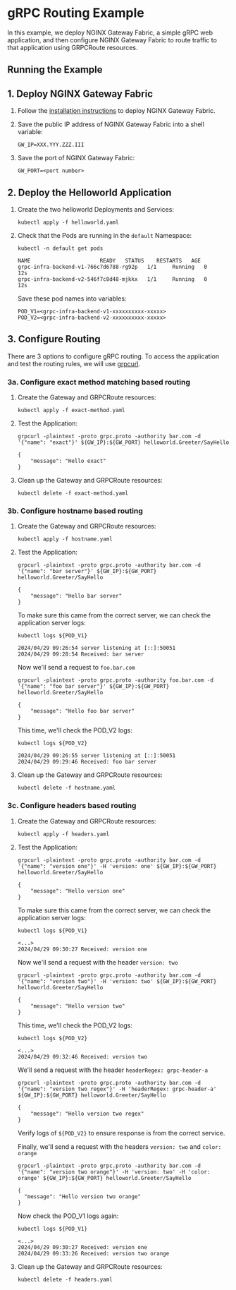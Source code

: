 # gRPC Routing Example

In this example, we deploy NGINX Gateway Fabric, a simple gRPC web application, and then configure NGINX Gateway Fabric
to route traffic to that application using GRPCRoute resources.

## Running the Example

## 1. Deploy NGINX Gateway Fabric

1. Follow the [installation instructions](https://docs.nginx.com/nginx-gateway-fabric/installation/) to deploy NGINX Gateway Fabric.

1. Save the public IP address of NGINX Gateway Fabric into a shell variable:

    ```text
    GW_IP=XXX.YYY.ZZZ.III
    ```

1. Save the port of NGINX Gateway Fabric:

    ```text
    GW_PORT=<port number>
    ```

## 2. Deploy the Helloworld Application

1. Create the two helloworld Deployments and Services:

    ```shell
    kubectl apply -f helloworld.yaml
    ```

1. Check that the Pods are running in the `default` Namespace:

    ```shell
    kubectl -n default get pods
    ```

    ```text
    NAME                      READY   STATUS    RESTARTS   AGE
    grpc-infra-backend-v1-766c7d6788-rg92p   1/1     Running   0          12s
    grpc-infra-backend-v2-546f7c8d48-mjkkx   1/1     Running   0          12s
    ```

   Save these pod names into variables:

    ```text
    POD_V1=<grpc-infra-backend-v1-xxxxxxxxxx-xxxxx>
    POD_V2=<grpc-infra-backend-v2-xxxxxxxxxx-xxxxx>
    ```

## 3. Configure Routing

There are 3 options to configure gRPC routing. To access the application and test the routing rules, we will use [grpcurl](https://github.com/fullstorydev/grpcurl?tab=readme-ov-file#installation).

### 3a. Configure exact method matching based routing

1. Create the Gateway and GRPCRoute resources:

    ```shell
    kubectl apply -f exact-method.yaml
    ```

2. Test the Application:

    ```shell
    grpcurl -plaintext -proto grpc.proto -authority bar.com -d '{"name": "exact"}' ${GW_IP}:${GW_PORT} helloworld.Greeter/SayHello
    ```

    ```text
    {
        "message": "Hello exact"
    }
    ```

3. Clean up the Gateway and GRPCRoute resources:

    ```shell
    kubectl delete -f exact-method.yaml
    ```

### 3b. Configure hostname based routing

1. Create the Gateway and GRPCRoute resources:

    ```shell
    kubectl apply -f hostname.yaml
    ```

2. Test the Application:

    ```shell
    grpcurl -plaintext -proto grpc.proto -authority bar.com -d '{"name": "bar server"}' ${GW_IP}:${GW_PORT} helloworld.Greeter/SayHello
    ```

    ```text
    {
        "message": "Hello bar server"
    }
    ```

   To make sure this came from the correct server, we can check the application server logs:

    ```shell
    kubectl logs ${POD_V1}
    ```

    ```text
    2024/04/29 09:26:54 server listening at [::]:50051
    2024/04/29 09:28:54 Received: bar server
    ```

   Now we'll send a request to `foo.bar.com`

    ```shell
    grpcurl -plaintext -proto grpc.proto -authority foo.bar.com -d '{"name": "foo bar server"}' ${GW_IP}:${GW_PORT} helloworld.Greeter/SayHello
    ```

    ```text
    {
        "message": "Hello foo bar server"
    }
    ```

   This time, we'll check the POD_V2 logs:

    ```shell
    kubectl logs ${POD_V2}
    ```

    ```text
    2024/04/29 09:26:55 server listening at [::]:50051
    2024/04/29 09:29:46 Received: foo bar server
    ```

3. Clean up the Gateway and GRPCRoute resources:

    ```shell
    kubectl delete -f hostname.yaml
    ```

### 3c. Configure headers based routing

1. Create the Gateway and GRPCRoute resources:

    ```shell
    kubectl apply -f headers.yaml
    ```

2. Test the Application:

    ```shell
    grpcurl -plaintext -proto grpc.proto -authority bar.com -d '{"name": "version one"}' -H 'version: one' ${GW_IP}:${GW_PORT} helloworld.Greeter/SayHello
    ```

    ```text
    {
        "message": "Hello version one"
    }
    ```

   To make sure this came from the correct server, we can check the application server logs:

    ```shell
    kubectl logs ${POD_V1}
    ```

    ```text
    <...>
    2024/04/29 09:30:27 Received: version one
    ```

   Now we'll send a request with the header `version: two`

    ```shell
    grpcurl -plaintext -proto grpc.proto -authority bar.com -d '{"name": "version two"}' -H 'version: two' ${GW_IP}:${GW_PORT} helloworld.Greeter/SayHello
    ```

    ```text
    {
        "message": "Hello version two"
    }
    ```

   This time, we'll check the POD_V2 logs:

    ```shell
    kubectl logs ${POD_V2}
    ```

    ```text
    <...>
    2024/04/29 09:32:46 Received: version two
    ```

    We'll send a request with the header `headerRegex: grpc-header-a`

    ```shell
    grpcurl -plaintext -proto grpc.proto -authority bar.com -d '{"name": "version two regex"}' -H 'headerRegex: grpc-header-a' ${GW_IP}:${GW_PORT} helloworld.Greeter/SayHello
    ```

    ```text
    {
        "message": "Hello version two regex"
    }
    ```

   Verify logs of `${POD_V2}` to ensure response is from the correct service.

   Finally, we'll send a request with the headers `version: two` and `color: orange`

    ```shell
    grpcurl -plaintext -proto grpc.proto -authority bar.com -d '{"name": "version two orange"}' -H 'version: two' -H 'color: orange' ${GW_IP}:${GW_PORT} helloworld.Greeter/SayHello
    ```

   ```text
   {
     "message": "Hello version two orange"
   }
   ```

   Now check the POD_V1 logs again:

   ```shell
   kubectl logs ${POD_V1}
   ```

   ```text
   <...>
   2024/04/29 09:30:27 Received: version one
   2024/04/29 09:33:26 Received: version two orange
   ```

3. Clean up the Gateway and GRPCRoute resources:

   ```shell
   kubectl delete -f headers.yaml
   ```
